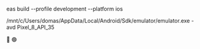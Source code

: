 eas build --profile development --platform ios

/mnt/c/Users/domas/AppData/Local/Android/Sdk/emulator/emulator.exe -avd Pixel_8_API_35

🔴
🟢
